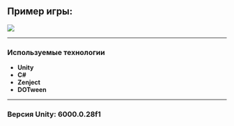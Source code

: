 ## Пример игры:

![](https://github.com/esoji1/Shooter/blob/master/ReadmeAssets/video_2025-01-11_18-34-13%20(1).gif?raw=true)

---
### Используемые технологии
- **Unity**
- **C#**
- **Zenject**
- **DOTween**
---

### Версия Unity: 6000.0.28f1

